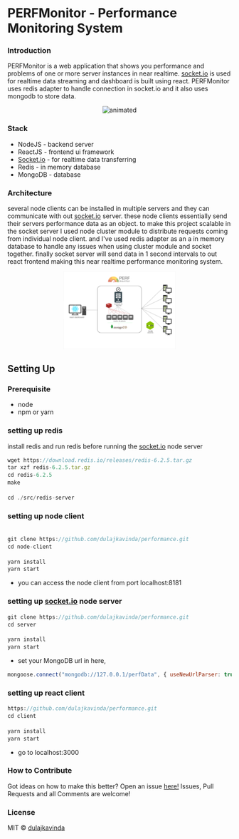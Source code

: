 # PERFMonitor - Performance Monitoring System

### Introduction

PERFMonitor is a web application that shows you performance and problems of one or more server instances in near realtime. [socket.io](http://socket.io) is used for realtime data streaming and dashboard is built using react. PERFMonitor uses redis adapter to handle connection in socket.io and it also uses mongodb to store data.

<p align="center">
  <img width="50%" src="docs/demo.gif" alt="animated" />
</p>

### Stack

- NodeJS - backend server
- ReactJS - frontend ui framework
- [Socket.io](http://socket.io) - for realtime data transferring
- Redis - in memory database
- MongoDB - database

### Architecture

several node clients can be installed in multiple servers and they can communicate with out [socket.io](http://socket.io) server. these node clients essentially send their servers performance data as an object. to make this project scalable in the socket server I used node cluster module to distribute requests coming from individual node client. and I've used redis adapter as an a in memory database to handle any issues when using cluster module and socket together. finally socket server will send data in 1 second intervals to out react frontend making this near realtime performance monitoring system.

<p align="center">
  <img width="50%" src="docs/diagram.png" alt="animated" />
</p>

## Setting Up

### Prerequisite

- node
- npm or yarn

### setting up redis

install redis and run redis before running the [socket.io](http://socket.io) node server

```jsx
wget https://download.redis.io/releases/redis-6.2.5.tar.gz
tar xzf redis-6.2.5.tar.gz
cd redis-6.2.5
make

cd ./src/redis-server
```

### setting up node client

```jsx

git clone https://github.com/dulajkavinda/performance.git
cd node-client

yarn install
yarn start
```

- you can access the node client from port localhost:8181

### setting up [socket.io](http://socket.io) node server

```jsx
git clone https://github.com/dulajkavinda/performance.git
cd server

yarn install
yarn start
```

- set your MongoDB url in here,

```jsx
mongoose.connect("mongodb://127.0.0.1/perfData", { useNewUrlParser: true });
```

### setting up react client

```jsx
https://github.com/dulajkavinda/performance.git
cd client 

yarn install
yarn start
```

- go to localhost:3000

### How to Contribute

Got ideas on how to make this better? Open an issue [here!](https://github.com/dulajkavinda/performance/issues)
Issues, Pull Requests and all Comments are welcome!

### License

MIT © [dulajkavinda](https://github.com/dulajkavinda/performance/blob/master/LICENSE)
